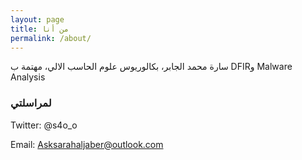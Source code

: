 ```yaml
---
layout: page
title: من أنا
permalink: /about/
---
```


سارة محمد الجابر، بكالوريوس علوم الحاسب الالي، مهتمة ب DFIRو Malware Analysis 
### لمراسلتي
Twitter: @s4o_o

Email: Asksarahaljaber@outlook.com
